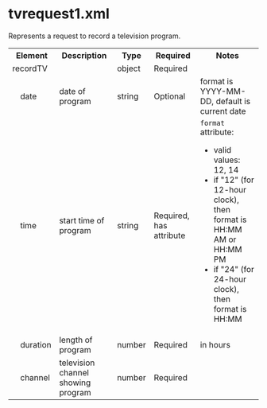 
# tvrequest1.xml

Represents a request to record a television program.

<table>
  <tr>
    <th colspan="2"><b>Element</b></th>
    <th><b>Description</b></th>
    <th><b>Type</b></th>
    <th><b>Required<b></th>
    <th><b>Notes</b></th>
  </tr>
  <tr>
    <td colspan="2">recordTV</td>
    <td></td>
    <td>object</td>
    <td>Required</td>
    <td></td>
  </tr>
  <tr>
    <td></td>
    <td>date</td>
    <td>date of program</td>
    <td>string</td>
    <td>Optional</td>
    <td>format is YYYY-MM-DD, default is current date</td>
  </tr>
  <tr>
    <td></td>
    <td>time</td>
    <td>start time of program</td>
    <td>string</td>
    <td>Required, has attribute</td>
    <td><code>format</code> attribute:<ul>
    <li>valid values: 12, 14</li>
    <li>if "12" (for 12-hour clock), then format is HH:MM AM or HH:MM PM</li>
    <li>if "24" (for 24-hour clock), then format is HH:MM</li></ul></td>
  </tr>
    <tr>
    <td></td>
    <td>duration</td>
    <td>length of program</td>
    <td>number</td>
    <td>Required</td>
    <td>in hours</td>
  </tr>
  <tr>
    <td></td>
    <td>channel</td>
    <td>television channel showing program</td>
    <td>number</td>
    <td>Required</td>
    <td></td>
  </tr>
</table>
